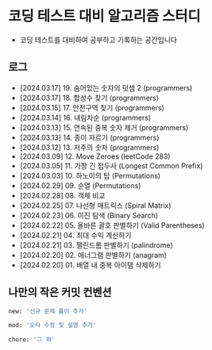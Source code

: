 # 코딩 테스트 대비 알고리즘 스터디
- 코딩 테스트를 대비하여 공부하고 기록하는 공간입니다

## 로그
- [2024.03.17] 19. 숨어있는 숫자의 덧셈 2 (programmers)
- [2024.03.17] 18. 합성수 찾기 (programmers)
- [2024.03.15] 17. 안전구역 찾기 (programmers)
- [2024.03.14] 16. 내림차순 (programmers)
- [2024.03.13] 15. 연속된 중복 숫자 제거 (programmers)
- [2024.03.13] 14. 종이 자르기 (programmers)
- [2024.03.12] 13. 저주의 숫자 (programmers)
- [2024.03.09] 12. Move Zeroes (leetCode 283)
- [2024.03.05] 11. 가장 긴 접두사 (Longest Common Prefix)
- [2024.03.03] 10. 하노이의 탑 (Permutations)
- [2024.02.29] 09. 순열 (Permutations)
- [2024.02.28] 08. 객체 비교
- [2024.02.25] 07. 나선형 매트릭스 (Spiral Matrix)
- [2024.02.23] 06. 이진 탐색 (Binary Search)
- [2024.02.22] 05. 올바른 괄호 판별하기 (Valid Parentheses)
- [2024.02.21] 04. 최대 수익 계산하기
- [2024.02.21] 03. 팰린드롬 판별하기 (palindrome)
- [2024.02.20] 02. 애너그램 판별하기 (anagram)
- [2024.02.20] 01. 배열 내 중복 아이템 삭제하기

## 나만의 작은 커밋 컨벤션
```bash
new: '신규 문제 풀이 추가'

mod: '오타 수정 및 설명 추가'

chore: '그 외'
```

